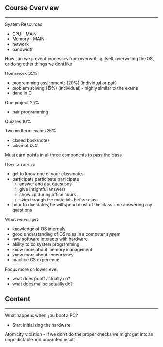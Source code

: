 Course Overview
---
___

System Resources
- CPU - MAIN
- Memory - MAIN
- network
- bandwidth 

How can we prevent processes from overwriting itself, overwriting the OS, or doing other things we dont like

Homework 35%
- programming assignments (20%) (individual or pair)
- problem solving (15%) (individual) - highly similar to the exams
- done in C

One project 20%
- pair programming

Quizzes 10%

Two midterm exams 35%
- closed book/notes
- taken at DLC

Must earn points in all three components to pass the class


How to survive 
- get to know one of your classmates
- participate participate participate
    - answer and ask questions
    - give insightful answers
    - show up during office hours
    - skim through the materials before class
- prior to due dates, he will spend most of the class time answering any questions 

What we will get
- knowledge of OS internals
- good understanding of OS roles in a computer system
- how software interacts with hardware
- ability to do system programming
- know more about memory management
- know more about concurrency 
- practice OS experience 

Focus more on lower level
- what does printf actually do?
- what does malloc actually do? 

Content
---
___

What happens when you boot a PC?
- Start initializing the hardware

Atomicity violation - if we don't do the proper checks we might get into an unpredictable and unwanted result 

